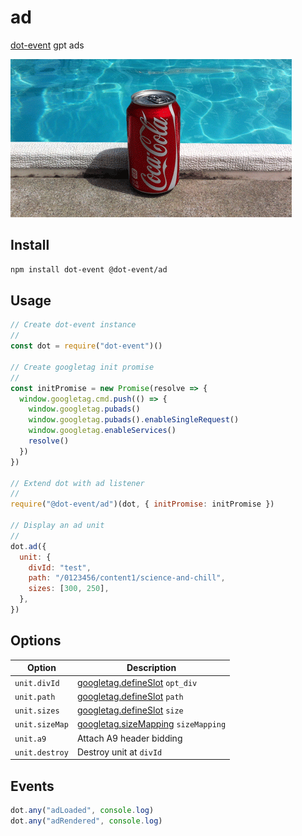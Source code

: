 # ad

[dot-event](https://github.com/dot-event/dot-event2#readme) gpt ads

![coke](coke.gif)

## Install

```bash
npm install dot-event @dot-event/ad
```

## Usage

```js
// Create dot-event instance
//
const dot = require("dot-event")()

// Create googletag init promise
//
const initPromise = new Promise(resolve => {
  window.googletag.cmd.push(() => {
    window.googletag.pubads()
    window.googletag.pubads().enableSingleRequest()
    window.googletag.enableServices()
    resolve()
  })
})

// Extend dot with ad listener
//
require("@dot-event/ad")(dot, { initPromise: initPromise })

// Display an ad unit
//
dot.ad({
  unit: {
    divId: "test",
    path: "/0123456/content1/science-and-chill",
    sizes: [300, 250],
  },
})
```

## Options

| Option         | Description                                                                                                                     |
| -------------- | ------------------------------------------------------------------------------------------------------------------------------- |
| `unit.divId`   | [googletag.defineSlot](https://developers.google.com/doubleclick-gpt/reference#googletag.defineSlot) `opt_div`                  |
| `unit.path`    | [googletag.defineSlot](https://developers.google.com/doubleclick-gpt/reference#googletag.defineSlot) `path`                     |
| `unit.sizes`   | [googletag.defineSlot](https://developers.google.com/doubleclick-gpt/reference#googletag.defineSlot) `size`                     |
| `unit.sizeMap` | [googletag.sizeMapping](https://developers.google.com/doubleclick-gpt/reference#googletag.Slot_defineSizeMapping) `sizeMapping` |
| `unit.a9`      | Attach A9 header bidding                                                                                                        |
| `unit.destroy` | Destroy unit at `divId`                                                                                                         |

## Events

```js
dot.any("adLoaded", console.log)
dot.any("adRendered", console.log)
```
